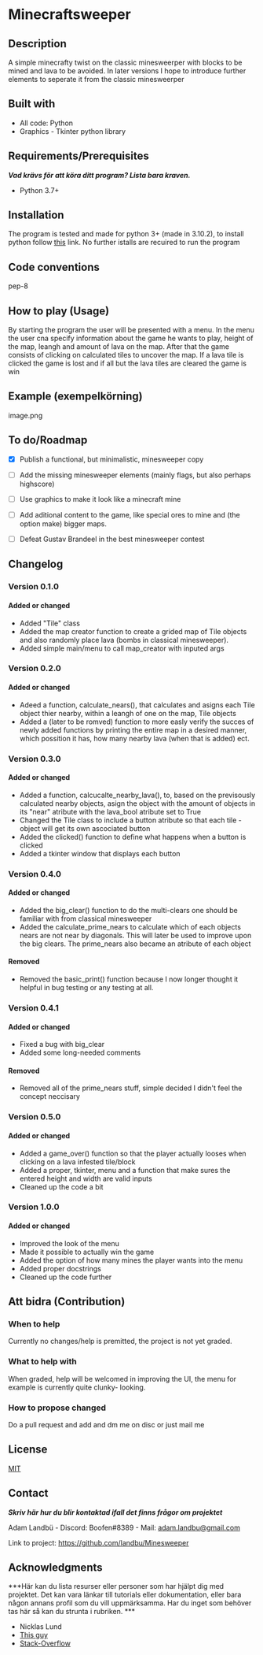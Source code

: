 # Minecraftsweeper

## Description 
A simple minecrafty twist on the classic minesweerper with blocks to be mined and lava to be avoided. In later versions I hope to introduce further
elements to seperate it from the classic minesweerper


## Built with


- All code: Python
- Graphics - Tkinter python library 

## Requirements/Prerequisites

***Vad krävs för att köra ditt program? Lista bara kraven.***

- Python 3.7+

## Installation

The program is tested and made for python 3+ (made in 3.10.2), to install python follow [this](https://www.python.org/downloads/) link. No further istalls are recuired to run the program 

## Code conventions

pep-8

## How to play (Usage)

By starting the program the user will be presented with a menu. In the menu the user cna specify information about the game he wants to play, height of the map, leangh and amount of lava on the map. After that the game consists of clicking on calculated tiles to uncover the map. If a lava tile is clicked the game is lost and if all but the lava tiles are cleared the game is win


## Example (exempelkörning)

image.png

## To do/Roadmap

- [x] Publish a functional, but minimalistic, minesweeper copy
- [ ] Add the missing minesweeper elements (mainly flags, but also perhaps highscore)
- [ ] Use graphics to make it look like a minecraft mine
- [ ] Add aditional content to the game, like special ores to mine and (the option make) bigger maps.
- [ ] Defeat Gustav Brandeel in the best minesweeper contest



## Changelog


### Version 0.1.0

#### Added or changed

- Added "Tile" class
- Added the map creator function to create a grided map of Tile objects and also randomly place lava (bombs in classical minesweeper).
- Added simple main/menu to call map_creator with inputed args



### Version 0.2.0

#### Added or changed
- Adeed a function, calculate_nears(), that calculates and asigns each Tile object thier nearby, within a leangh of one on the map, Tile objects
- Added a (later to be romved) function to more easly verify the succes of newly added functions by printing the entire map in a desired manner, which possition it has, how many nearby lava (when that is added) ect.


### Version 0.3.0

#### Added or changed
- Added a function, calcucalte_nearby_lava(), to, based on the previsously calculated nearby objects, asign the object with the amount of objects in its "near" atribute with the lava_bool atribute set to True
- Changed the Tile class to include a button atribute so that each tile -object will get its own ascociated button
- Added the clicked() function to define what happens when a button is clicked
- Added a tkinter window that displays each button


### Version 0.4.0
#### Added or changed
- Added the big_clear() function to do the multi-clears one should be familiar with from classical minesweeper
- Added the calculate_prime_nears to calculate which of each objects nears are not near by diagonals. This will later be used to improve upon the big clears. The prime_nears also became an atribute of each object


#### Removed
- Removed the basic_print() function because I now longer thought it helpful in bug testing or any testing at all.


### Version 0.4.1

#### Added or changed
- Fixed a bug with big_clear
- Added some long-needed comments
#### Removed
- Removed all of the prime_nears stuff, simple decided I didn't feel the concept neccisary 


### Version 0.5.0

#### Added or changed
- Added a game_over() function so that the player actually looses when clicking on a lava infested tile/block
- Added a proper, tkinter, menu and a function that make sures the entered height and width are valid inputs
- Cleaned up the code a bit


### Version 1.0.0
#### Added or changed
- Improved the look of the menu
- Made it possible to actually win the game
- Added the option of how many mines the player wants into the menu
- Added proper docstrings
- Cleaned up the code further

## Att bidra (Contribution)

### When to help
Currently no changes/help is premitted, the project is not yet graded. 
### What to help with
When graded, help will be welcomed in improving the UI, the menu for example is currently quite clunky- looking.
### How to propose changed
Do a pull request and add and dm me on disc or just mail me


## License

[MIT](https://choosealicense.com/licenses/mit/)

## Contact

***Skriv här hur du blir kontaktad ifall det finns frågor om projektet***

Adam Landbü - Discord: Boofen#8389 - Mail: adam.landbu@gmail.com

Link to project: https://github.com/landbu/Minesweeper

## Acknowledgments

***Här kan du lista resurser eller personer som har hjälpt dig med projektet. Det kan vara länkar till tutorials eller dokumentation, eller bara någon annans profil som du vill uppmärksamma. Har du inget som behöver tas här så kan du strunta i rubriken. ***

- Nicklas Lund
- [This guy](https://www.youtube.com/watch?v=YXPyB4XeYLA&t=9024s)
- [Stack-Overflow](https://stackoverflow.com/)
